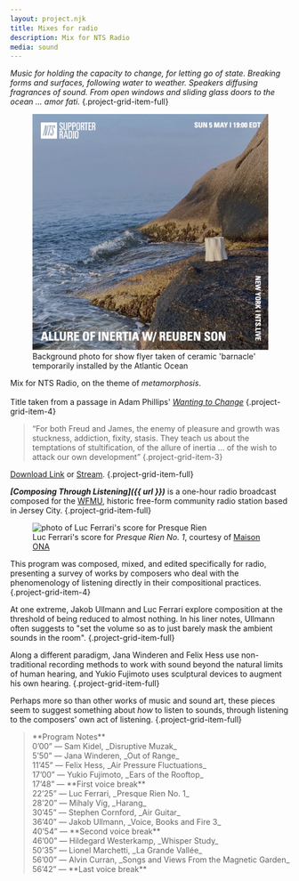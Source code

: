 ```yaml
---
layout: project.njk
title: Mixes for radio
description: Mix for NTS Radio
media: sound
---
```


_Music for holding the capacity to change, for letting go of state. Breaking forms and surfaces, following water to weather. Speakers diffusing fragrances of sound. From open windows and sliding glass doors to the ocean … amor fati._
{.project-grid-item-full}

<figure class="project-grid-item-2">
  <img src="/public/allure-of-inertia.jpeg" alt="show flyer by NTS">
  <figcaption>Background photo for show flyer taken of ceramic 'barnacle' temporarily installed by the Atlantic Ocean</figcaption>
</figure>

Mix for NTS Radio, on the theme of _metamorphosis_.<br/><br/>Title taken from a passage in Adam Phillips' [_Wanting to Change_](https://www.are.na/block/27704076)
{.project-grid-item-4}

> “For both Freud and James, the enemy of pleasure and growth was stuckness, addiction, fixity, stasis. They teach us about the temptations of stultification, of the allure of inertia … of the wish to attack our own development”
> {.project-grid-item-3}

<!-- <blockquote style="display: block">

  **Program Notes**

  Peter Michael Hamel, _Organum_

  Lino Capra Vaccina, _Voce in XY_

  John Tchicai, _Lied_

Jon Keliehor & Orlando Kimber, _One Language_

  Don Cherry & Terry Riley, _Live Köln 1975_

  Max Eastley, _Installation for the Film ‘Clocks of the Midnight Hour’_

  Mary Jane Leach, _Pipe Dreams_

  Bee Mask, _From A Will-Less Gigolo Of A Divinity To The Gore-Spattered Lion On His Own Hearth, Odysseus Becomes _‘Odysseus‘

  Yellow Magic Orchestra, _Flake_

  Michael Schumacher, _Mutation_

  Park & Tamirisa, _SOTO_

  Pablo Diserens, _Constellation of ponds, Lusatia 04/06/2021, 10:27 p.m._

  Roméo Poirier, _Statuario (Eli Keszler Remix)_

  Eiko Ishibashi, _Ask Me How I Sleep at Night_
</blockquote> -->

[Download Link](https://www.dropbox.com/s/zebvsqnx1qu3aam/Allure%20of%20Inertia.mp3?dl=0) or [Stream](https://www.nts.live/shows/metamorphosis-2024/episodes/metamorphosis-2024-allure-of-inertia-w-reuben-son-6th-may-2024).
{.project-grid-item-full}

_**[Composing Through Listening]({{ url }})**_ is a one-hour radio broadcast composed for the [WFMU](https://wfmu.org/), historic free-form community radio station based in Jersey City.
{.project-grid-item-full}

<figure class="project-grid-item-2">
  <img src="https://maison-ona.com/img/works/116_slideshow_4.jpg" alt="photo of Luc Ferrari's score for Presque Rien">
  <figcaption>Luc Ferrari's score for <em>Presque Rien No. 1</em>, courtesy of <a href="https://maison-ona.com/catalog-0059ONA">Maison ONA</a></figcaption>
</figure>

This program was composed, mixed, and edited specifically for radio, presenting a survey of works by composers who deal with the phenomenology of listening directly in their compositional practices.
{.project-grid-item-4}

At one extreme, Jakob Ullmann and Luc Ferrari explore composition at the threshold of being reduced to almost nothing. In his liner notes, Ullmann often suggests to "set the volume so as to just barely mask the ambient sounds in the room".
{.project-grid-item-full}

Along a different paradigm, Jana Winderen and Felix Hess use non-traditional recording methods to work with sound beyond the natural limits of human hearing, and Yukio Fujimoto uses sculptural devices to augment his own hearing.
{.project-grid-item-full}

Perhaps more so than other works of music and sound art, these pieces seem to suggest something about _how_ to listen to sounds, through listening to the composers' own act of listening.
{.project-grid-item-full}

<blockquote class="project-grid-item-full">
  **Program Notes**<br/>
  0’00” — Sam Kidel, _Disruptive Muzak_<br/>
  5’50” — Jana Winderen, _Out of Range_<br/>
  11’45” — Felix Hess, _Air Pressure Fluctuations_<br/>
  17’00” — Yukio Fujimoto, _Ears of the Rooftop_<br/>
  17’48” — **First voice break**<br/>
  22’25” — Luc Ferrari, _Presque Rien No. 1_<br/>
  28’20” — Mihaly Vig, _Harang_<br/>
  30’45” — Stephen Cornford, _Air Guitar_<br/>
  36’40” — Jakob Ullmann, _Voice, Books and Fire 3_<br/>
  40’54” — **Second voice break**<br/>
  46’00” — Hildegard Westerkamp, _Whisper Study_<br/>
  50’35” — Lionel Marchetti, _La Grande Vallée_<br/>
  56’00” — Alvin Curran, _Songs and Views From the Magnetic Garden_<br/>
  56’42” — **Last voice break**<br/>
</blockquote>
